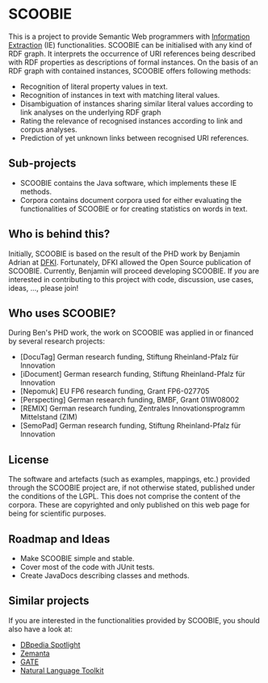 # SCOOBIE

This is a project to provide Semantic Web programmers with [Information Extraction](http://gate.ac.uk/ie/) (IE) functionalities. SCOOBIE can be initialised with any kind of RDF graph. It interprets the occurrence of URI references being described with RDF properties as descriptions of formal instances. On the basis of an RDF graph with contained instances, SCOOBIE offers following methods:

* Recognition of literal property values in text.
* Recognition of instances in text with matching literal values.
* Disambiguation of instances sharing similar literal values according to link analyses on the underlying RDF graph
* Rating the relevance of recognised instances according to link and corpus analyses.
* Prediction of yet unknown links between recognised URI references.

## Sub-projects

* SCOOBIE contains the Java software, which implements these IE methods.
* Corpora contains document corpora used for either evaluating the functionalities of SCOOBIE or for creating statistics on words in text.

## Who is behind this?

Initially, SCOOBIE is based on the result of the PHD work by Benjamin Adrian at [DFKI](http://www.dfki.de). Fortunately, DFKI allowed the Open Source publication of SCOOBIE. Currently, Benjamin will proceed developing SCOOBIE. If *you* are interested in contributing to this project with code, discussion, use cases, ideas, ..., please join!

## Who uses SCOOBIE?

During Ben's PHD work, the work on SCOOBIE was applied in or financed by several research projects:

* [DocuTag] German research funding, Stiftung Rheinland-Pfalz für Innovation
* [iDocument] German research funding, Stiftung Rheinland-Pfalz für Innovation
* [Nepomuk] EU FP6 research funding, Grant FP6-027705
* [Perspecting]  German research funding, BMBF, Grant 01IW08002
* [REMIX] German research funding, Zentrales Innovationsprogramm Mittelstand (ZIM)
* [SemoPad] German research funding, Stiftung Rheinland-Pfalz für Innovation

## License

The software and artefacts (such as examples, mappings, etc.) provided through the SCOOBIE project are, if not otherwise stated, published under the conditions of the LGPL. This does not comprise the content of the corpora. These are copyrighted and only published on this web page for being for scientific purposes.

## Roadmap and Ideas

* Make SCOOBIE simple and stable.
 * Cover most of the code with JUnit tests.
 * Create JavaDocs describing classes and methods.


## Similar projects

If you are interested in the functionalities provided by SCOOBIE, you should also have a look at:

* [DBpedia Spotlight](http://dbpedia.org/spotlight)
* [Zemanta](http://www.zemanta.com/)
* [GATE](http://gate.ac.uk)
* [Natural Language Toolkit](http://www.nltk.org/)